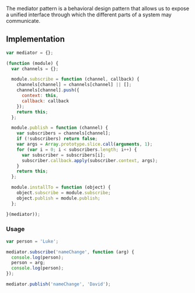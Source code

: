 The mediator pattern is a behavioral design pattern that allows us to expose a unified interface through which the different parts of a system may communicate.

## Implementation

```javascript
var mediator = {};

(function (module) {
  var channels = {};

  module.subscribe = function (channel, callback) {
    channels[channel] = channels[channel] || [];
    channels[channel].push({
      context: this,
      callback: callback
    });
    return this;
  };

  module.publish = function (channel) {
    var subscribers = channels[channel];
    if (!subscribers) return false;
    var args = Array.prototype.slice.call(arguments, 1);
    for (var i = 0; i < subscribers.length; i++) {
      var subscriber = subscribers[i];
      subscriber.callback.apply(subscriber.context, args);
    }
    return this;
  };

  module.installTo = function (object) {
    object.subscribe = module.subscribe;
    object.publish = module.publish;
  };

}(mediator));
```

### Usage

```javascript
var person = 'Luke';

mediator.subscribe('nameChange', function (arg) {
  console.log(person);
  person = arg;
  console.log(person);
});

mediator.publish('nameChange', 'David');
```
